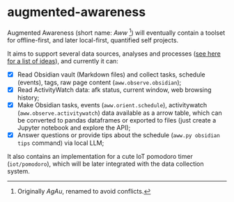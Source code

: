 # augmented-awareness
Augmented Awareness (short name: *Aww* [^1]) will eventually contain a toolset for offline-first, and later local-first, quantified self projects.

It aims to support several data sources, analyses and processes ([see here for a list of ideas](https://rlupi.com/how-augmented-awareness-evolved-over-time)), and currently it can:

- [x] Read Obsidian vault (Markdown files) and collect tasks, schedule (events), tags, raw page content (`aww.observe.obsidian`);
- [x] Read ActivityWatch data: afk status, current window, web browsing history;
- [x] Make Obsidian tasks, events (`aww.orient.schedule`), activitywatch (`aww.observe.activitywatch`) data available as a arrow table, which can be converted to pandas dataframes or exported to files (just create a Jupyter notebook and explore the API);
- [x] Answer questions or provide tips about the schedule (`aww.py obsidian tips` command) via local LLM;

It also contains an implementation for a cute IoT pomodoro timer (`iot/pomodoro`), which will be later integrated with the data collection system.

[^1]: Originally *AgAu*, renamed to avoid conflicts.
